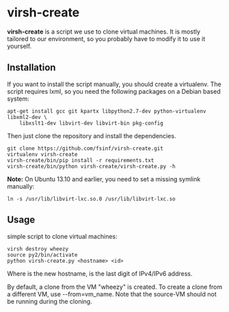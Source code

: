 virsh-create
============

**virsh-create** is a script we use to clone virtual machines. It is mostly tailored to our
environment, so you probably have to modify it to use it yourself.

Installation
------------

If you want to install the script manually, you should create a virtualenv. The script requires
lxml, so you need the following packages on a Debian based system:

    apt-get install gcc git kpartx libpython2.7-dev python-virtualenv libxml2-dev \
        libxslt1-dev libvirt-dev libvirt-bin pkg-config

Then just clone the repository and install the dependencies.

    git clone https://github.com/fsinf/virsh-create.git
    virtualenv virsh-create
    virsh-create/bin/pip install -r requirements.txt
    virsh-create/bin/python virsh-create/virsh-create.py -h

**Note:** On Ubuntu 13.10 and earlier, you need to set a missing symlink manually:

    ln -s /usr/lib/libvirt-lxc.so.0 /usr/lib/libvirt-lxc.so

Usage 
-----

simple script to clone virtual machines:

    virsh destroy wheezy
    source py2/bin/activate
    python virsh-create.py <hostname> <id>

Where <hostname> is the new hostname, <id> is the last digit of IPv4/IPv6 address. 

By default, a clone from the VM "wheezy" is created. To create a clone from a
different VM, use --from=vm_name. Note that the source-VM should not be
running during the cloning.
